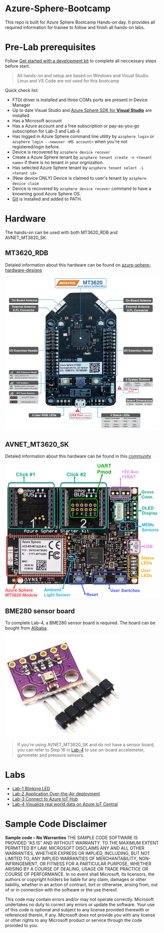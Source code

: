 # Azure-Sphere-Bootcamp

This repo is built for Azure Sphere Bootcamp Hands-on day. It provides all required information for trainee to follow and finish all hands-on labs. 

# Pre-Lab prerequisites

Follow [Get started with a development kit](https://docs.microsoft.com/en-us/azure-sphere/install/overview) to complete all neccessary steps before start.

> All hands-on and setup are based on Windows and Visual Studio. Linux and VS Code are not used for this bootcamp

Quick check list:
- FTDI driver is installed and three COMx ports are present in Device Manager 
- Up to date Visual Studio and [Azure Sphere SDK for **Visual Studio**](https://docs.microsoft.com/en-us/azure-sphere/install/install-sdk#azure-sphere-sdk-for-visual-studio) are installed
- Has a Microsoft account
- Has a Azure account and a free subscription or pay-as-you-go subscription for Lab-3 and Lab-4
- Has logged in Azure Sphere command line utility by `azsphere login` or `azsphere login --newuser <MS account>` when you're not registered/login before.
- Device is recovered by `azsphere device recover`
- Create a Azure Sphere tenant by `azsphere tenant create -n <tenant name>` if there is no tenant in your orgnization.
- Has selected Azure Sphere tenant by `azsphere tenant select -i <tenant id>`
- (New device ONLY) Device is claimed to user's tenant by `azsphere device claim`
- Device is recovered by `azsphere device recover` command to have a knowning good Azure Sphere OS.
- [Git](https://git-scm.com/download/win) is installed and added to PATH.

# Hardware

The hands-on can be used with both MT3620_RDB and AVNET_MT3620_SK. 

## MT3620_RDB

Detaled information about this hardware can be found on [azure-sphere-hardware-designs](https://github.com/Azure/azure-sphere-hardware-designs)

![](/img/readme/RDB.png)

## AVNET_MT3620_SK

Detaled information about this hardware can be found in this [community](https://www.element14.com/community/community/designcenter/azure-sphere-starter-kits)

![](/img/readme/AzureSphereKit_front.png)

## BME280 sensor board

To complete Lab-4, a BME280 sensor board is required. The board can be bought from [Alibaba](https://item.taobao.com/item.htm?spm=a1z2k.11010449.931864.2.5bb0509difTEbj&scm=1007.13982.82927.0&id=588033650584&last_time=1575801256). 

 ![](/img/readme/bme280.png)

> If you're using AVNET_MT3620_SK and do not have a sensor board, you can refer to Step 16 in [Lab-4](Lab-4.md) to use on-board accelemeter, gyrometer and pressure sensors. 

# Labs

- [Lab-1 Blinking LED](lab_tutorial/lab-1.md)
- [Lab-2 Application Over-the-Air deployment](lab_tutorial/lab-2.md)
- [Lab-3 Connect to Azure IoT Hub](lab_tutorial/lab-3.md)
- [Lab-4 Visualize real world data on Azure IoT Central](lab_tutorial/lab-4.md)

# Sample Code Disclaimer

**Sample code – No Warranties**
THE SAMPLE CODE SOFTWARE IS PROVIDED “AS IS” AND WITHOUT WARRANTY. TO THE MAXIMUM EXTENT PERMITTED BY LAW, MICROSOFT DISCLAIMS ANY AND ALL OTHER WARRANTIES, WHETHER EXPRESS OR IMPLIED, INCLUDING, BUT NOT LIMITED TO, ANY IMPLIED WARRANTIES OF MERCHANTABILITY, NON-INFRINGEMENT, OR FITNESS FOR A PARTICULAR PURPOSE, WHETHER ARISING BY A COURSE OF DEALING, USAGE OR TRADE PRACTICE OR COURSE OF PERFORMANCE. In no event shall Microsoft, its licensors, the authors or copyright holders be liable for any claim, damages or other liability, whether in an action of contract, tort or otherwise, arising from, out of or in connection with the software or the use thereof. 
 
This code may contain errors and/or may not operate correctly. Microsoft undertakes no duty to correct any errors or update the software. Your use of this code is optional and subject to any license provided therewith or referenced therein, if any. Microsoft does not provide you with any license or other rights to any Microsoft product or service through the code provided to you.
